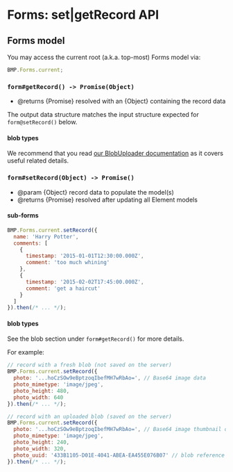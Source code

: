 # Forms: set|getRecord API

## Forms model

You may access the current root (a.k.a. top-most) Forms model via:

```javascript
BMP.Forms.current;
```

### `form#getRecord() -> Promise(Object)`

- @returns {Promise} resolved with an {Object} containing the record data

The output data structure matches the input structure expected for
`form@setRecord()` below.

#### blob types

We recommend that you read [our BlobUploader documentation](https://github.com/blinkmobile/forms/blob/v1.3.1/docs/blob-uploader.md)
as it covers useful related details.


### `form#setRecord(Object) -> Promise()`

- @param {Object} record data to populate the model(s)
- @returns {Promise} resolved after updating all Element models

#### sub-forms

```javascript
BMP.Forms.current.setRecord({
  name: 'Harry Potter',
  comments: [
    {
      timestamp: '2015-01-01T12:30:00.000Z',
      comment: 'too much whining'
    },
    {
      timestamp: '2015-02-02T17:45:00.000Z',
      comment: 'get a haircut'
    }
  ]
}).then(/* ... */);
```

#### blob types

See the blob section under `form#getRecord()` for more details.

For example:

```javascript
// record with a fresh blob (not saved on the server)
BMP.Forms.current.setRecord({
  photo: '...hoCzSOw9eBptzoqIbefMH7wRbAo=', // Base64 image data
  photo_mimetype: 'image/jpeg',
  photo_height: 480,
  photo_width: 640
}).then(/* ... */);

// record with an uploaded blob (saved on the server)
BMP.Forms.current.setRecord({
  photo: '...hoCzSOw9eBptzoqIbefMH7wRbAo=', // Base64 image thumbnail data
  photo_mimetype: 'image/jpeg',
  photo_height: 240,
  photo_width: 320,
  photo_uuid: '433B1105-D01E-4041-ABEA-EA455E076B07' // blob reference
}).then(/* ... */);
```
